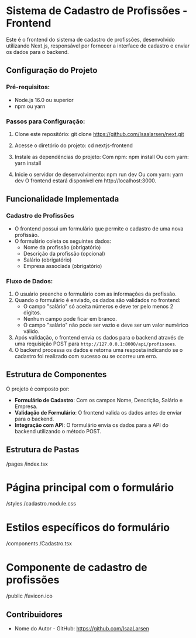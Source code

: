 # Sistema de Cadastro de Profissões - Frontend

Este é o frontend do sistema de cadastro de profissões, desenvolvido utilizando Next.js, responsável por fornecer a interface de cadastro e enviar os dados para o backend.

## Configuração do Projeto

### Pré-requisitos:
- Node.js 16.0 ou superior
- npm ou yarn

### Passos para Configuração:
1. Clone este repositório:
   git clone https://github.com/Isaalarsen/next.git

2. Acesse o diretório do projeto:
   cd nextjs-frontend

3. Instale as dependências do projeto:
   Com npm:
   npm install
   Ou com yarn:
   yarn install

4. Inicie o servidor de desenvolvimento:
   npm run dev
   Ou com yarn:
   yarn dev
   O frontend estará disponível em http://localhost:3000.

## Funcionalidade Implementada

### Cadastro de Profissões
- O frontend possui um formulário que permite o cadastro de uma nova profissão.
- O formulário coleta os seguintes dados:
  - Nome da profissão (obrigatório)
  - Descrição da profissão (opcional)
  - Salário (obrigatório)
  - Empresa associada (obrigatório)

### Fluxo de Dados:
1. O usuário preenche o formulário com as informações da profissão.
2. Quando o formulário é enviado, os dados são validados no frontend:
   - O campo "salário" só aceita números e deve ter pelo menos 2 dígitos.
   - Nenhum campo pode ficar em branco.
   - O campo "salário" não pode ser vazio e deve ser um valor numérico válido.
3. Após validação, o frontend envia os dados para o backend através de uma requisição POST para `http://127.0.0.1:8000/api/profissoes`.
4. O backend processa os dados e retorna uma resposta indicando se o cadastro foi realizado com sucesso ou se ocorreu um erro.

## Estrutura de Componentes

O projeto é composto por:
- **Formulário de Cadastro**: Com os campos Nome, Descrição, Salário e Empresa.
- **Validação de Formulário**: O frontend valida os dados antes de enviar para o backend.
- **Integração com API**: O formulário envia os dados para a API do backend utilizando o método POST.

## Estrutura de Pastas

/pages /index.tsx 

# Página principal com o formulário 
/styles /cadastro.module.css 

# Estilos específicos do formulário 
/components /Cadastro.tsx 

# Componente de cadastro de profissões 
/public /favicon.ico 


## Contribuidores

- Nome do Autor - GitHub: https://github.com/IsaaLarsen
